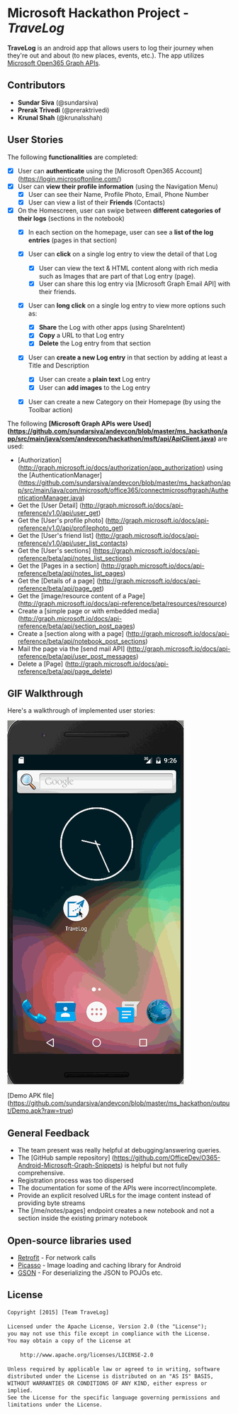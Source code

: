 # Microsoft Hackathon Project - *TraveLog*

**TraveLog** is an android app that allows users to log their journey when they're out and about (to new places, events, etc.). The app utilizes [Microsoft Open365 Graph APIs](http://graph.microsoft.io/docs/overview/overview).

## Contributors

* **Sundar Siva** (@sundarsiva)
* **Prerak Trivedi** (@preraktrivedi)
* **Krunal Shah** (@krunalsshah)

## User Stories

The following **functionalities** are completed:

* [x] User can **authenticate** using the [Microsoft Open365 Account] (https://login.microsoftonline.com/)
* [x] User can **view their profile information** (using the Navigation Menu)
  * [x] User can see their Name, Profile Photo, Email, Phone Number
  * [x] User can view a list of their **Friends** (Contacts) 
* [x] On the Homescreen, user can swipe between **different categories of their logs** (sections in the notebook)
  * [x] In each section on the homepage, user can see a **list of the log entries** (pages in that section)
  * [x] User can **click** on a single log entry to view the detail of that Log
    * [x] User can view the text & HTML content along with rich media such as Images that are part of that Log entry (page).
    * [x] User can share this log entry via [Microsoft Graph Email API] with their friends.
  * [x] User can **long click** on a single log entry to view more options such as:
    * [x] **Share** the Log with other apps (using ShareIntent)
    * [x] **Copy** a URL to that Log entry
    * [x] **Delete** the Log entry from that section
  * [x] User can **create a new Log entry** in that section by adding at least a Title and Description
    * [x] User can create a **plain text** Log entry 
    * [x] User can **add images** to the Log entry
  * [x] User can create a new Category on their Homepage (by using the Toolbar action)
  

The following **[Microsoft Graph APIs were Used] (https://github.com/sundarsiva/andevcon/blob/master/ms_hackathon/app/src/main/java/com/andevcon/hackathon/msft/api/ApiClient.java)** are used:

* [Authorization] (http://graph.microsoft.io/docs/authorization/app_authorization) using the [AuthenticationManager] (https://github.com/sundarsiva/andevcon/blob/master/ms_hackathon/app/src/main/java/com/microsoft/office365/connectmicrosoftgraph/AuthenticationManager.java)
* Get the [User Detail] (http://graph.microsoft.io/docs/api-reference/v1.0/api/user_get)
* Get the [User's profile photo] (http://graph.microsoft.io/docs/api-reference/v1.0/api/profilephoto_get)
* Get the [User's friend list] (http://graph.microsoft.io/docs/api-reference/v1.0/api/user_list_contacts)
* Get the [User's sections] (https://graph.microsoft.io/docs/api-reference/beta/api/notes_list_sections)
* Get the [Pages in a section] (http://graph.microsoft.io/docs/api-reference/beta/api/notes_list_pages)
* Get the [Details of a page] (http://graph.microsoft.io/docs/api-reference/beta/api/page_get)
* Get the [image/resource content of a Page] (http://graph.microsoft.io/docs/api-reference/beta/resources/resource)
* Create a [simple page or with embedded media] (http://graph.microsoft.io/docs/api-reference/beta/api/section_post_pages)
* Create a [section along with a page] (http://graph.microsoft.io/docs/api-reference/beta/api/notebook_post_sections)
* Mail the page via the [send mail API] (http://graph.microsoft.io/docs/api-reference/beta/api/user_post_messages)
* Delete a [Page] (http://graph.microsoft.io/docs/api-reference/beta/api/page_delete)

## GIF Walkthrough 

Here's a walkthrough of implemented user stories:

![output/travelogdemo.gif](https://raw.githubusercontent.com/sundarsiva/andevcon/master/ms_hackathon/output/travelogdemo.gif)

[Demo APK file] (https://github.com/sundarsiva/andevcon/blob/master/ms_hackathon/output/Demo.apk?raw=true)

## General Feedback

* The team present was really helpful at debugging/answering queries.
* The [GitHub sample repository] (https://github.com/OfficeDev/O365-Android-Microsoft-Graph-Snippets) is helpful but not fully comprehensive.
* Registration process was too dispersed 
* The documentation for some of the APIs were incorrect/incomplete.
* Provide an explicit resolved URLs for the image content instead of providing byte streams
* The [/me/notes/pages] endpoint creates a new notebook and not a section inside the existing primary notebook

## Open-source libraries used

- [Retrofit](https://github.com/square/retrofit) - For network calls
- [Picasso](http://square.github.io/picasso/) - Image loading and caching library for Android
- [GSON](https://github.com/google/gson) - For deserializing the JSON to POJOs etc.

## License

    Copyright [2015] [Team TraveLog]

    Licensed under the Apache License, Version 2.0 (the "License");
    you may not use this file except in compliance with the License.
    You may obtain a copy of the License at

        http://www.apache.org/licenses/LICENSE-2.0

    Unless required by applicable law or agreed to in writing, software
    distributed under the License is distributed on an "AS IS" BASIS,
    WITHOUT WARRANTIES OR CONDITIONS OF ANY KIND, either express or implied.
    See the License for the specific language governing permissions and
    limitations under the License.
